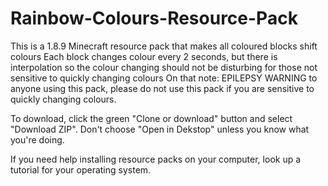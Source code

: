 # Rainbow-Colours-Resource-Pack
This is a 1.8.9 Minecraft resource pack that makes all coloured blocks shift colours
Each block changes colour every 2 seconds, but there is interpolation so the colour changing should not be disturbing for those not sensitive to quickly changing colours
On that note: EPILEPSY WARNING to anyone using this pack, please do not use this pack if you are sensitive to quickly changing colours.

To download, click the green "Clone or download" button and select "Download ZIP". Don't choose "Open in Dekstop" unless you know what you're doing.

If you need help installing resource packs on your computer, look up a tutorial for your operating system.
